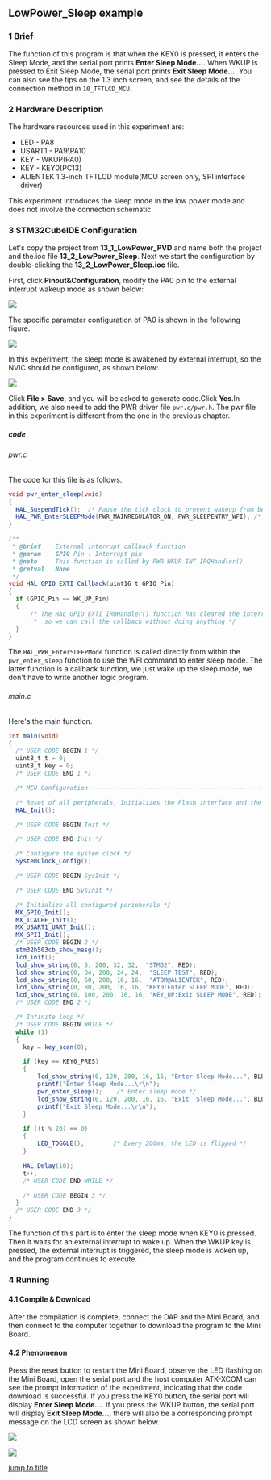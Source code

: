 ## LowPower_Sleep example<a name="brief"></a>

### 1 Brief
The function of this program is that when the KEY0 is pressed, it enters the Sleep Mode, and the serial port prints **Enter Sleep Mode...**. When WKUP is pressed to Exit Sleep Mode, the serial port prints **Exit Sleep Mode...**. You can also see the tips on the 1.3 inch screen, and see the details of the connection method in ``10_TFTLCD_MCU``.
### 2 Hardware Description
The hardware resources used in this experiment are:
+ LED - PA8
+ USART1 - PA9\PA10
+ KEY - WKUP(PA0)
+ KEY - KEY0(PC13) 
+ ALIENTEK 1.3-inch TFTLCD module(MCU screen only, SPI interface driver)

This experiment introduces the sleep mode in the low power mode and does not involve the connection schematic.

### 3 STM32CubeIDE Configuration


Let's copy the project from  **13_1_LowPower_PVD** and name both the project and the.ioc file **13_2_LowPower_Sleep**. Next we start the configuration by double-clicking the **13_2_LowPower_Sleep.ioc** file.

First, click **Pinout&Configuration**, modify the PA0 pin to the external interrupt wakeup mode as shown below:

![](../../1_docs/3_figures/13_2_LowPower_Sleep/sleep1.png)

The specific parameter configuration of PA0 is shown in the following figure.

![](../../1_docs/3_figures/13_2_LowPower_Sleep/sleep2.png)

In this experiment, the sleep mode is awakened by external interrupt, so the NVIC should be configured, as shown below:

![](../../1_docs/3_figures/13_2_LowPower_Sleep/sleep3.png)

Click **File > Save**, and you will be asked to generate code.Click **Yes**.In addition, we also need to add the PWR driver file ``pwr.c/pwr.h``. The pwr file in this experiment is different from the one in the previous chapter.

##### code
###### pwr.c
The code for this file is as follows.
```c#
void pwr_enter_sleep(void)
{
  HAL_SuspendTick();  /* Pause the tick clock to prevent wakeup from being interrupted by the tick clock */
  HAL_PWR_EnterSLEEPMode(PWR_MAINREGULATOR_ON, PWR_SLEEPENTRY_WFI); /* Execute the WFI command and enter the sleep mode */
}

/**
 * @brief    External interrupt callback function
 * @param    GPIO Pin : Interrupt pin
 * @note     This function is called by PWR WKUP INT IRQHandler()
 * @retval   None
 */
void HAL_GPIO_EXTI_Callback(uint16_t GPIO_Pin)
{
  if (GPIO_Pin == WK_UP_Pin)
  {
      /* The HAL_GPIO_EXTI_IRQHandler() function has cleared the interrupt flag for us,
       *  so we can call the callback without doing anything */
  }
}
```
The ``HAL_PWR_EnterSLEEPMode`` function is called directly from within the ``pwr_enter_sleep`` function to use the WFI command to enter sleep mode.
The latter function is a callback function, we just wake up the sleep mode, we don't have to write another logic program.

###### main.c
Here's the main function.
```c#
int main(void)
{
  /* USER CODE BEGIN 1 */
  uint8_t t = 0;
  uint8_t key = 0;
  /* USER CODE END 1 */

  /* MCU Configuration--------------------------------------------------------*/

  /* Reset of all peripherals, Initializes the Flash interface and the Systick. */
  HAL_Init();

  /* USER CODE BEGIN Init */

  /* USER CODE END Init */

  /* Configure the system clock */
  SystemClock_Config();

  /* USER CODE BEGIN SysInit */

  /* USER CODE END SysInit */

  /* Initialize all configured peripherals */
  MX_GPIO_Init();
  MX_ICACHE_Init();
  MX_USART1_UART_Init();
  MX_SPI1_Init();
  /* USER CODE BEGIN 2 */
  stm32h503cb_show_mesg();
  lcd_init();
  lcd_show_string(0, 5, 200, 32, 32,  "STM32", RED);
  lcd_show_string(0, 34, 200, 24, 24,  "SLEEP TEST", RED);
  lcd_show_string(0, 60, 200, 16, 16,  "ATOM@ALIENTEK", RED);
  lcd_show_string(0, 80, 200, 16, 16, "KEY0:Enter SLEEP MODE", RED);
  lcd_show_string(0, 100, 200, 16, 16, "KEY_UP:Exit SLEEP MODE", RED);
  /* USER CODE END 2 */

  /* Infinite loop */
  /* USER CODE BEGIN WHILE */
  while (1)
  {
    key = key_scan(0);

    if (key == KEY0_PRES)
    {
        lcd_show_string(0, 120, 200, 16, 16, "Enter Sleep Mode...", BLUE);
        printf("Enter Sleep Mode...\r\n");
        pwr_enter_sleep();    /* Enter sleep mode */
        lcd_show_string(0, 120, 200, 16, 16, "Exit  Sleep Mode...", BLUE);
        printf("Exit Sleep Mode...\r\n");
    }

    if ((t % 20) == 0)
    {
        LED_TOGGLE();        /* Every 200ms, the LED is flipped */
    }

    HAL_Delay(10);
    t++;
    /* USER CODE END WHILE */

    /* USER CODE BEGIN 3 */
  }
  /* USER CODE END 3 */
}
```
The function of this part is to enter the sleep mode when KEY0 is pressed. Then it waits for an external interrupt to wake up. When the WKUP key is pressed, the external interrupt is triggered, the sleep mode is woken up, and the program continues to execute.


### 4 Running
#### 4.1 Compile & Download
After the compilation is complete, connect the DAP and the Mini Board, and then connect to the computer together to download the program to the Mini Board.
#### 4.2 Phenomenon
Press the reset button to restart the Mini Board, observe the LED flashing on the Mini Board, open the serial port and the host computer ATK-XCOM can see the prompt information of the experiment, indicating that the code download is successful. If you press the KEY0 button, the serial port will display **Enter Sleep Mode...**. If you press the WKUP button, the serial port will display **Exit Sleep Mode...**, there will also be a corresponding prompt message on the LCD screen as shown below.

![](../../1_docs/3_figures/13_2_LowPower_Sleep/sleep4.png)

![](../../1_docs/3_figures/13_2_LowPower_Sleep/sleep5.png)

[jump to title](#brief)